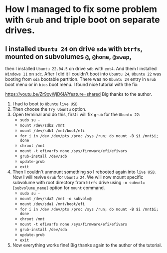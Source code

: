 # How I managed to fix some problem with `Grub` and triple boot on separate drives.
## I installed `Ubuntu 24` on drive `sda` with `btrfs`, mounted on subvolumes `@`, `@home`, `@swap`,
   then I installed `Ubuntu 22.04.5` on drive `sdb` with `ext4`.
   And them I installed `Windows 11` on `sdc`.
   After I did it I couldn't boot into `Ubuntu 24`, `Ubuntu 22` was booting from `sda` bootable partition.
   There was no `Ubuntu 24` entry in `Grub` boot menu or in `bios` boot menu.
   I found nice tutorial with the fix:

https://youtu.be/Zr9oyWjD6IA?feature=shared
Big thanks to the author.

1. I had to boot to `Ubuntu` `live USB`
2. Then choose the `Try Ubuntu` option.
3. Open terminal and do this, first i will fix `grub` for the `Ubuntu 22`:
   * `sudo su -`
   * `mount /dev/sdb2 /mnt`
   * `mount /dev/sdb1 /mnt/boot/efi`
   * `for i in /dev /dev/pts /proc /sys /run; do mount -B $i /mnt$i; done`
   * `chroot /mnt`
   * `mount -t efivarfs none /sys/firmware/efi/efivars`
   * `grub-install /dev/sdb`
   * `update-grub`
   * `exit`
4. Then I couldn't unmount something so I rebooted again into `live USB`.
   Now I will revive `Grub` for `Ubuntu 24`.
   We will now mount specific subvolume with root directory from `btrfs` drive
   using `-o subvol=[subvolume_name]` option for `mount` command.
   * `sudo su -`
   * `mount /dev/sda2 /mnt -o subvol=@`
   * `mount /dev/sda1 /mnt/boot/efi`
   * `for i in /dev /dev/pts /proc /sys /run; do mount -B $i /mnt$i; done`
   * `chroot /mnt`
   * `mount -t efivarfs none /sys/firmware/efi/efivars`
   * `grub-install /dev/sda`
   * `update-grub`
   * `exit`
5. Now everything works fine! Big thanks again to the author of the tutorial.
